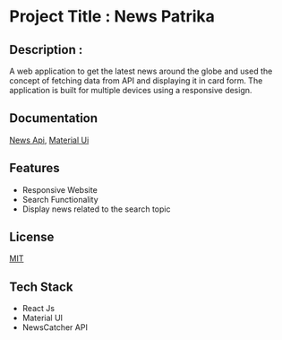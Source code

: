 # Project Title : News Patrika

## Description :

A web application to get the latest news around the globe and used the concept of fetching data from API and displaying it in card form.
The application is built for multiple devices using a responsive design.

## Documentation

[News Api](https://newscatcherapi.com/),
[Material Ui](https://mui.com/)

## Features

- Responsive Website
- Search Functionality
- Display news related to the search topic

## License

[MIT](https://choosealicense.com/licenses/mit/)

## Tech Stack

- React Js
- Material UI
- NewsCatcher API
